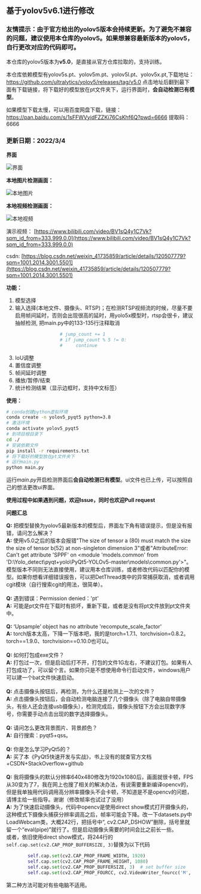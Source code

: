 ## 基于yolov5v6.1进行修改
### 友情提示：由于官方给出的yolov5版本会持续更新。为了避免不兼容的问题，建议使用本仓库的yolov5。如果想兼容最新版本的yolov5，自行更改对应的代码即可。
本仓库的yolov5版本为**v5.0**，是直接从官方仓库拉取的，支持训练。

本仓库依赖模型有yolov5s.pt、yolov5m.pt、yolov5l.pt、yolov5x.pt,下载地址：https://github.com/ultralytics/yolov5/releases/tag/v5.0
点击地址后翻到最下面有下载链接，将下载好的模型放在pt文件夹下，运行界面时，**会自动检测已有模型**。

如果模型下载太慢，可以用百度网盘下载，链接：https://pan.baidu.com/s/1sFFWVyidFZZKi76CsKhf6Q?pwd=6666 
提取码：6666

### 更新日期：2022/3/4

**界面**

![界面](https://github.com/Javacr/PyQt5-YOLOv5/blob/master/imgs/%E7%95%8C%E9%9D%A2.jpg)

**本地图片检测画面：**

![本地图片](https://github.com/Javacr/PyQt5-YOLOv5/blob/master/imgs/%E5%9B%BE%E7%89%87.png)

**本地视频检测画面：**

![本地视频](https://github.com/Javacr/PyQt5-YOLOv5/blob/master/imgs/%E8%A7%86%E9%A2%91.png)

演示视频：
[https://www.bilibili.com/video/BV1sQ4y1C7Vk?spm_id_from=333.999.0.0](https://www.bilibili.com/video/BV1sQ4y1C7Vk?spm_id_from=333.999.0.0)

csdn:
[https://blog.csdn.net/weixin_41735859/article/details/120507779?spm=1001.2014.3001.5501](https://blog.csdn.net/weixin_41735859/article/details/120507779?spm=1001.2014.3001.5501)

**功能：**

1. 模型选择
2. 输入选择(本地文件、摄像头、RTSP)；在检测RTSP视频流的时候，尽量不要启用帧间延时，否则会出现很高的延时，用yolo5x模型时，rtsp会很卡，建议抽帧检测, 把main.py中的133-135行注释取消
```python
                    # jump_count += 1
                    # if jump_count % 5 != 0:
                    #     continue
```

3. IoU调整
4. 置信度调整
5. 帧间延时调整
6. 播放/暂停/结束
7. 统计检测结果（显示边框时，支持中文标签）


**使用：**
```bash
# conda创建python虚拟环境
conda create -n yolov5_pyqt5 python=3.8
# 激活环境
conda activate yolov5_pyqt5
# 到项目根目录下
cd ./
# 安装依赖文件
pip install -r requirements.txt
# 将下载好的模型放在pt文件夹下
# 运行main.py
python main.py
```
运行*main.py*开启检测界面后**会自动检测已有模型**。ui文件也已上传，可以按照自己的想法更改ui界面。

**使用过程中如果遇到问题，欢迎Issue，同时也欢迎Pull request**

**问题汇总**

**Q:** 把模型替换为yolov5最新版本的模型后，界面左下角有错误提示，但是没有报错，请问怎么解决？<br />
**A:** 使用v5.0之后的版本会报错"The size of tensor a (80) must match the size the size of tensor b(52) at non-singleton dimension 3"或者"AttributeError: Can't get attribute 'SPPF' on <module 'models.common' from 'D:\\Yolo_detect\\pyqt+yolo\\PyQt5-YOLOv5-master\\models\\common.py'>"。模型版本不同则无法直接使用，建议用本仓库训练，或者修改代码以匹配你的模型。如果你想看详细错误报告，可以把DetThread类中的异常捕获取消，或者调用cgit模块（自行搜索cgit的用法，很简单）。
<br /><br />
**Q:** 遇到错误：Permission denied：'pt'<br />
**A:** 可能是pt文件在下载时有损坏，重新下载，或者是没有将pt文件放到pt文件夹中。
<br /><br />
**Q:** ‘Upsample’ object has no attribute 'recompute_scale_factor'<br />
**A:** torch版本太高，下降一下版本吧，我的是torch=1.7.1、torchvision=0.8.2。torch==1.9.0、torchvision==0.10.0也可以。
<br /><br />
**Q:** 如何打包成exe文件？<br />
**A:** 打包过一次，但是启动后打不开，打包的文件1G左右，不建议打包。如果有人打包成功了，可以留个言。如果你只是不想使用命令行启动文件，windows用户可以建一个bat文件快速启动。
<br /><br />
**Q:** 点击摄像头按钮后，再检测，为什么还是检测上一次的文件？<br />
**A:** 点击摄像头按钮后，会自动检测电脑连接了几个摄像头（除了电脑自带摄像头，有些人还会连接usb摄像头），检测完成后，摄像头按钮下方会出现数字序号，你需要手动点击出现的数字选择摄像头。
<br /><br />
**Q:** 请问怎么更改背景图片、背景颜色？<br />
**A:** 自行搜索：pyqt5+qss。
<br /><br />
**Q:** 你是怎么学习PyQt5的？<br />
**A:** 买了本《PyQt5快速开发与实战》，书上没有的就查官方文档+CSDN+StackOverflow+github
<br /><br />
**Q:** 我将摄像头的默认分辨率640x480修改为1920x1080后，画面就很卡顿，FPS从30变为了7，我在网上也搜了相关的解决办法，有说需要重新编译opencv的，但是我单独用代码调用高分辨率摄像头不会卡顿，不知道是不是opencv的问题，请博主给一些指导。谢谢（修改帧率也试过了没用）<br />
**A:** 为了快速启动摄像头，代码中opencv是使用direct show模式打开摄像头的，这种模式下摄像头捕获分辨率调高之后，帧率可能会下降。改一下datasets.py中LoadWebcam类，大概242行，把括号中“, cv2.CAP_DSHOW”删除，括号里就留一个“eval(pipe)”就行了。但是启动摄像头需要的时间会比之前长一些。<br />或者，依旧使用direct show模式，将244行的`self.cap.set(cv2.CAP_PROP_BUFFERSIZE, 3)`替换为以下代码
```python
        self.cap.set(cv2.CAP_PROP_FRAME_WIDTH, 1920)
        self.cap.set(cv2.CAP_PROP_FRAME_HEIGHT, 1080)
        self.cap.set(cv2.CAP_PROP_BUFFERSIZE, 3)  # set buffer size
        self.cap.set(cv2.CAP_PROP_FOURCC, cv2.VideoWriter_fourcc('M', 'J', 'P', 'G'))
```
第二种方法可能对有些电脑不适用。
